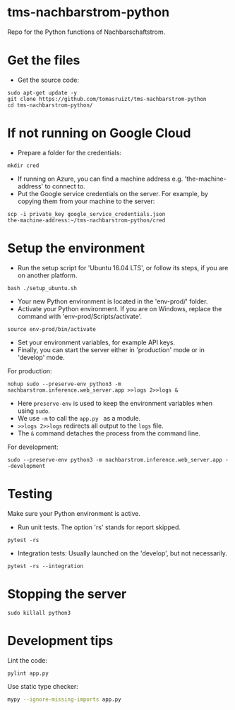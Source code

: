 # tms-nachbarstrom-python
Repo for the Python functions of Nachbarschaftstrom.
# Get the files
* Get the source code:
````commandline
sudo apt-get update -y
git clone https://github.com/tomasruizt/tms-nachbarstrom-python
cd tms-nachbarstrom-python/
````

# If not running on Google Cloud
* Prepare a folder for the credentials:
````commandline
mkdir cred
````
* If running on Azure, you can find a machine address e.g. 
'the-machine-address' to connect to. 
* Put the Google service credentials on the server. For example, by copying 
them from your machine to the server:
````commandline
scp -i private_key google_service_credentials.json 
the-machine-address:~/tms-nachbarstrom-python/cred
````
# Setup the environment
* Run the setup script for 'Ubuntu 16.04 LTS', or follow its steps, if you are
 on another platform.
````commandline
bash ./setup_ubuntu.sh
````
* Your new Python environment is located in the 'env-prod/' folder.
* Activate your Python environment. If you are on Windows,
replace the command with 'env-prod/Scripts/activate'.
```commandline 
source env-prod/bin/activate
```
* Set your environment variables, for example API keys.
* Finally, you can start the server either in 'production' mode or in 
'develop' mode.

For production:
```commandline
nohup sudo --preserve-env python3 -m nachbarstrom.inference.web_server.app >>logs 2>>logs &
```
* Here ``preserve-env`` is used to keep the environment variables when using ``sudo``.
* We use ``-m`` to call the ``app.py `` as a module.
* ``>>logs 2>>logs`` redirects all output to the ``logs`` file.
* The ``&`` command detaches the process from the command line.

For development:
````commandline
sudo --preserve-env python3 -m nachbarstrom.inference.web_server.app --development
````


# Testing
Make sure your Python environment is active.
* Run unit tests. The option 'rs' stands for report skipped.
````commandline
pytest -rs
````
* Integration tests: Usually launched on the 'develop', but not necessarily.
```commandline
pytest -rs --integration
```

# Stopping the server
```commandline
sudo killall python3
```

# Development tips
Lint the code:
````bash
pylint app.py
````
Use static type checker:
````bash
mypy --ignore-missing-imports app.py
````